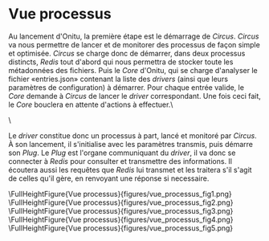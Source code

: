 # Vue processus

Au lancement d'Onitu, la première étape est le démarrage de *Circus*. *Circus* va nous permettre de lancer et de monitorer des processus de façon simple et optimisée.
*Circus* se charge donc de démarrer, dans deux processus distincts, *Redis* tout d'abord qui nous permettra de stocker toute les métadonnées des fichiers. Puis le *Core* d'Onitu, qui se charge d'analyser le fichier «entries.json» contenant la liste des *drivers* (ainsi que leurs paramètres de configuration) à démarrer. Pour chaque entrée valide, le *Core* demande à *Circus* de lancer le *driver* correspondant. Une fois ceci fait, le *Core* bouclera en attente d'actions à effectuer.\

\

Le *driver* constitue donc un processus à part, lancé et monitoré par *Circus*.
À son lancement, il s'initialise avec les paramètres transmis, puis démarre son *Plug*. Le *Plug* est l'organe communiquant du *driver*, il va donc se connecter à *Redis* pour consulter et transmettre des informations. Il écoutera aussi les requêtes que *Redis* lui transmet et les traitera s'il s'agit de celles qu'il gère, en renvoyant une réponse si necessaire.

\FullHeightFigure{Vue processus}{figures/vue_processus_fig1.png}
\FullHeightFigure{Vue processus}{figures/vue_processus_fig2.png}
\FullHeightFigure{Vue processus}{figures/vue_processus_fig3.png}
\FullHeightFigure{Vue processus}{figures/vue_processus_fig4.png}
\FullHeightFigure{Vue processus}{figures/vue_processus_fig5.png}
